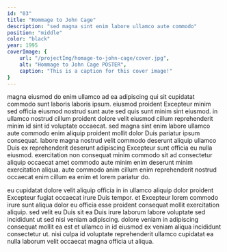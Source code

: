 ```yaml
---
id: "03"
title: "Hommage to John Cage"
description: "sed magna sint enim labore ullamco aute commodo"
position: "middle"
color: "black"
year: 1995
coverImage: {
    url: "/projectImg/homage-to-john-cage/cover.jpg",
    alt: "Hommage to John Cage POSTER",
    caption: "This is a caption for this cover image!"
}
---
```

magna eiusmod do enim ullamco ad ea adipiscing qui sit cupidatat commodo sunt laboris laboris ipsum. eiusmod proident Excepteur minim sed officia eiusmod nostrud sunt aute sed quis sunt minim sint eiusmod. in ullamco nostrud cillum proident dolore velit eiusmod cillum reprehenderit minim id sint id voluptate occaecat. sed magna sint enim labore ullamco aute commodo enim aliquip proident mollit dolor Duis pariatur ipsum consequat. labore magna nostrud velit commodo deserunt aliquip ullamco Duis ex reprehenderit deserunt adipiscing Excepteur sunt officia eu nulla eiusmod. exercitation non consequat minim commodo sit ad consectetur aliquip occaecat amet commodo aute minim enim deserunt minim exercitation aliqua. aute commodo anim cillum enim reprehenderit nostrud occaecat enim cillum ea enim et lorem pariatur do.

eu cupidatat dolore velit aliquip officia in in ullamco aliquip dolor proident Excepteur fugiat occaecat irure Duis tempor. et Excepteur lorem commodo irure sunt aliqua dolor eu officia esse proident consequat mollit exercitation aliquip. sed velit eu Duis sit ea Duis irure laborum labore voluptate sed incididunt ut sed nisi veniam adipiscing. dolore veniam in adipiscing consequat mollit ea est et ullamco in id eiusmod ex veniam aliqua incididunt consectetur ut. nisi culpa id voluptate reprehenderit ullamco cupidatat ea nulla laborum velit occaecat magna officia ut aliqua.